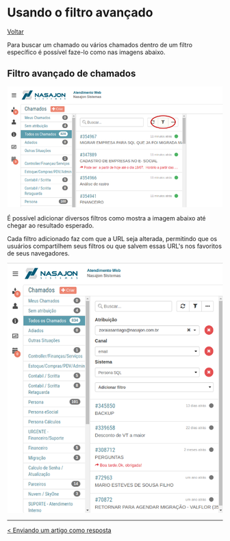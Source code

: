 # Usando o filtro avançado
[Voltar](../../../../README.md)

Para buscar um chamado ou vários chamados dentro de um filtro específico é possível faze-lo como nas imagens abaixo.

## Filtro avançado de chamados

![](./img/filtericon.png)

É possível adicionar diversos filtros como mostra a imagem abaixo até chegar ao resultado esperado.

Cada filtro adicionado faz com que a URL seja alterada, permitindo que os usuários compartilhem seus filtros ou que salvem essas URL's nos favoritos de seus navegadores.

![](./img/filtering.png)

------------

[< Enviando um artigo como resposta](respostaartigo.md)